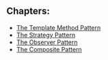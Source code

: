 Chapters:
---------

* [The Template Method Pattern](/chapters/the-template-method-pattern)
* [The Strategy Pattern](/chapters/the-strategy-pattern)
* [The Observer Pattern](/chapters/the-observer-pattern)
* [The Composite Pattern](/chapters/the-composite-pattern)
